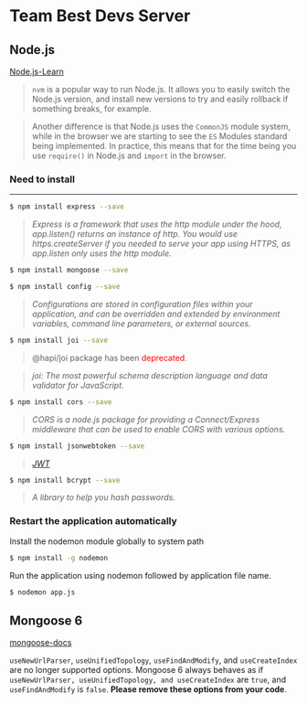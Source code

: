 # Team Best Devs Server

## Node.js
[Node.js-Learn](https://nodejs.dev/learn)

> `nvm` is a popular way to run Node.js. It allows you to easily switch the Node.js version, and install new versions to try and easily rollback if something breaks, for example.

> Another difference is that Node.js uses the `CommonJS` module system, while in the browser we are starting to see the `ES` Modules standard being implemented.
> In practice, this means that for the time being you use `require()` in Node.js and `import` in the browser.

### Need to install
-------------------
```bash
$ npm install express --save
```
> *Express is a framework that uses the http module under the hood, app.listen() returns an instance of http. You would use https.createServer if you needed to serve your app using HTTPS, as app.listen only uses the http module.*
```bash
$ npm install mongoose --save
```

```bash
$ npm install config --save 
```
> *Configurations are stored in configuration files within your application, and can be overridden and extended by environment variables, command line parameters, or external sources.*

```bash
$ npm install joi --save
```
> @hapi/joi package has been <span style="color:red">deprecated</span>.

> *joi: The most powerful schema description language and data validator for JavaScript.*

```bash
$ npm install cors --save
```
> *CORS is a node.js package for providing a Connect/Express middleware that can be used to enable CORS with various options.*

```bash
$ npm install jsonwebtoken --save
```
> *[JWT](https://jwt.io/)*

```bash
$ npm install bcrypt --save
```
> *A library to help you hash passwords.*

### Restart the application automatically
Install the nodemon module globally to system path

```bash
$ npm install -g nodemon
```
Run the application using nodemon followed by application file name.
```bash
$ nodemon app.js
```

## Mongoose 6
[mongoose-docs](https://mongoosejs.com/docs)

`useNewUrlParser`, `useUnifiedTopology`, `useFindAndModify`, and `useCreateIndex` are no longer supported options. Mongoose 6 always behaves as if `useNewUrlParser, useUnifiedTopology, and useCreateIndex` are `true`, and `useFindAndModify` is `false`. **Please remove these options from your code**.